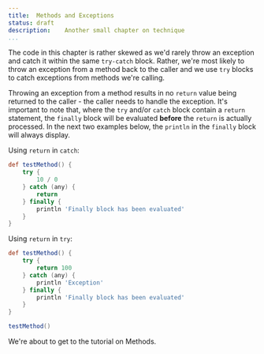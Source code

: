 ```yaml
---
title:	Methods and Exceptions  
status:	draft
description:	Another small chapter on technique
...
```


The code in this chapter is rather skewed as we'd rarely throw an exception and catch it within the same `try-catch` block. Rather, we're most likely to throw an exception from a method back to the caller and we use `try` blocks to catch exceptions from methods we're calling.

Throwing an exception from a method results in no `return` value being returned to the caller - the caller needs to handle the exception. It's important to note that, where the `try` and/or `catch` block contain a `return` statement, the `finally` block will be evaluated __before__ the `return` is actually processed. In the next two examples below, the `println` in the `finally` block will always display.

Using `return` in `catch`:

```groovy
def testMethod() {
    try {
        10 / 0
    } catch (any) {
        return
    } finally {
        println 'Finally block has been evaluated'
    }
}
```

Using `return` in `try`:

```groovy
def testMethod() {
    try {
        return 100
    } catch (any) {
        println 'Exception'
    } finally {
        println 'Finally block has been evaluated'
    }
}

testMethod()
```

We're about to get to the tutorial on Methods.